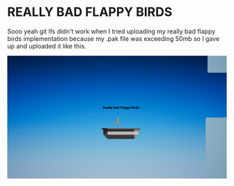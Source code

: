 # REALLY BAD FLAPPY BIRDS

Sooo yeah git lfs didn't work when I tried uploading my really bad flappy birds implementation because my .pak file was exceeding 50mb so I gave up and uploaded it like this.

![FlappyMan](https://github.com/phillip8232/ReallyBadFlappyBirds/blob/main/FlappyMan.png)